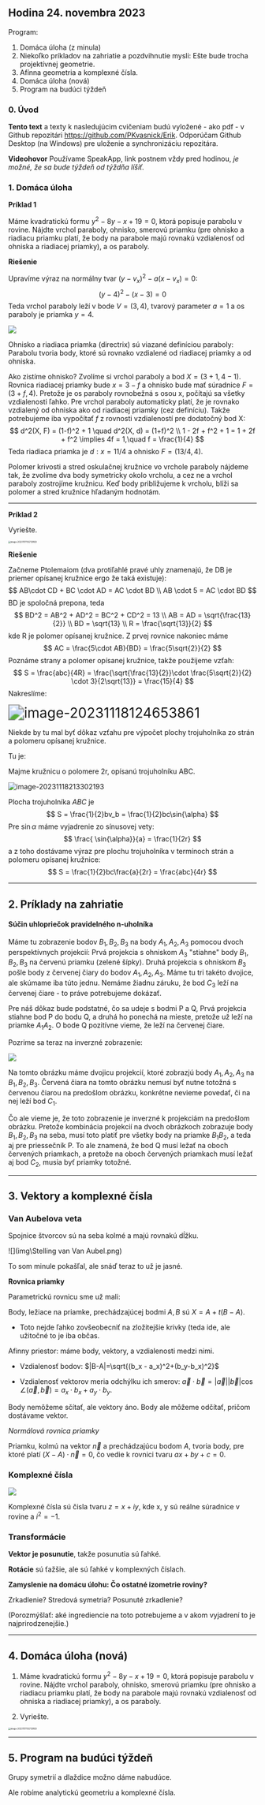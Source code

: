 ## Hodina 24. novembra 2023

Program:

1. Domáca úloha (z minula)
2. Niekoľko príkladov na zahriatie a pozdvihnutie mysli: Ešte bude trocha projektívnej geometrie.
3. Afínna geometria a komplexné čísla.
4. Domáca úloha (nová)
5. Program na budúci týždeň

### 0. Úvod

**Tento text** a texty k nasledujúcim cvičeniam budú vyložené - ako pdf - v Github repozitári https://github.com/PKvasnick/Erik. Odporúčam Github Desktop (na Windows) pre uloženie a synchronizáciu repozitára. 

**Videohovor** Používame SpeakApp, link postnem vždy pred hodinou, *_je možné, že sa bude týždeň od týždňa líšiť_*.

### 1. Domáca úloha

**Príklad 1**

Máme kvadratickú formu  $y^2 - 8y - x + 19 = 0$, ktorá popisuje parabolu v rovine. Nájdte vrchol paraboly, ohnisko, smerovú priamku (pre ohnisko a riadiacu priamku platí, že body na parabole majú rovnakú vzdialenosť od ohniska a riadiacej priamky), a os paraboly. 

**Riešenie**

Upravíme výraz na normálny tvar $(y-v_x)^2 - a(x-v_x) = 0$:
$$
(y - 4)^2 - (x - 3) = 0
$$
Teda vrchol paraboly leží v bode $V = (3, 4)$, tvarový parameter $a=1$ a os paraboly je priamka  $y = 4$.

![](C:\Users\kvasn\Documents\GitHub\Erik\img\Hw_Parabola.png)

Ohnisko a riadiaca priamka (directrix) sú viazané definíciou paraboly: Parabolu tvoria body, ktoré sú rovnako vzdialené od riadiacej priamky a od ohniska. 

Ako zistíme ohnisko? Zvolíme si vrchol paraboly a bod $X = (3+1, 4-1)$. Rovnica riadiacej priamky bude $x = 3-f$ a ohnisko bude mať súradnice $F = (3+f, 4)$.  Pretože je os paraboly rovnobežná s osou x, počítajú sa všetky vzdialenosti ľahko. Pre vrchol paraboly automaticky platí, že je rovnako vzdialený od ohniska ako od riadiacej priamky (cez definíciu). Takže potrebujeme iba vypočítať $f$ z rovnosti vzdialeností pre dodatočný bod X:
$$
d^2(X, F) = (1-f)^2 + 1 \quad d^2(X, d) = (1+f)^2 \\
1 - 2f + f^2 + 1 = 1 + 2f + f^2 \implies 4f = 1,\quad f = \frac{1}{4}
$$
Teda riadiaca priamka je $d: x = 11/4$ a ohnisko $F = (13/4, 4)$.

Polomer krivosti a stred oskulačnej kružnice vo vrchole paraboly nájdeme tak, že zvolíme dva body symetricky okolo vrcholu, a cez ne a vrchol paraboly zostrojíme kružnicu. Keď body približujeme k vrcholu, blíži sa polomer a stred kružnice hľadaným hodnotám. 

---

**Príklad 2**

Vyriešte.

<img src="img\image-20231117155739169.png" alt="image-20231117155739169" style="zoom:30%;" />

**Riešenie**

Začneme Ptolemaiom (dva protiľahlé pravé uhly znamenajú, že DB je priemer opísanej kružnice ergo že taká existuje):
$$
AB\cdot CD + BC \cdot AD = AC \cdot BD \\
AB \cdot 5 = AC \cdot BD
$$
BD je spoločná prepona, teda 
$$
BD^2 = AB^2 + AD^2 = BC^2 + CD^2 = 13 \\
AB = AD = \sqrt{\frac{13}{2}} \\
BD = \sqrt{13} \\
R = \frac{\sqrt{13}}{2}
$$
kde R je polomer opísanej kružnice. Z prvej rovnice nakoniec máme
$$
AC = \frac{5\cdot AB}{BD} = \frac{5\sqrt{2}}{2}
$$
Poznáme strany a polomer opísanej kružnice, takže použijeme vzťah:
$$
S = \frac{abc}{4R} = \frac{\sqrt{\frac{13}{2}}\cdot \frac{5\sqrt{2}}{2} \cdot 3}{2\sqrt{13}} = \frac{15}{4}
$$
Nakreslíme:

<img src="img\stvoruholnik.png" alt="image-20231118124653861" style="zoom:200%;" />

Niekde by tu mal byť dôkaz vzťahu pre výpočet plochy trojuholníka zo strán a polomeru opísanej kružnice. 

Tu je:

Majme kružnicu o polomere 2r, opísanú trojuholníku ABC. 

![image-20231118213302193](C:\Users\kvasn\Documents\GitHub\Erik\img\triangle_area_from_circumcircle.png)

Plocha trojuholníka $ABC$ je 
$$
S = \frac{1}{2}bv_b = \frac{1}{2}bc\sin{\alpha}
$$
Pre $\sin{\alpha}$ máme vyjadrenie zo sínusovej vety:
$$
\frac{ \sin{\alpha}}{a} = \frac{1}{2r}
$$
a z toho dostávame výraz pre plochu trojuholníka v termínoch strán a polomeru opísanej kružnice:
$$
S = \frac{1}{2}bc\frac{a}{2r} = \frac{abc}{4r}
$$


---

## 2. Príklady na zahriatie

#### Súčin uhlopriečok pravidelného n-uholníka



Máme tu zobrazenie bodov $B_1, B_2, B_3$ na body $A_1, A_2, A_3$ pomocou dvoch perspektívnych projekcií: Prvá projekcia s ohniskom $A_3$ "stiahne" body $B_1, B_2, B_3$ na červenú priamku (zelené šípky). Druhá projekcia s ohniskom $B_3$ pošle body z červenej čiary do bodov $A_1, A_2, A_3$. Máme tu tri takéto dvojice, ale skúmame iba túto jednu. Nemáme žiadnu záruku, že bod $C_3$ leží na červenej čiare - to práve potrebujeme dokázať. 

Pre náš dôkaz bude podstatné, čo sa udeje s bodmi P a Q, Prvá projekcia stiahne bod P do bodu Q, a druhá ho ponechá na mieste, pretože už leží na priamke $A_1 A_2$. O bode Q pozitívne vieme, že leží na červenej čiare. 

Pozrime sa teraz na inverzné zobrazenie: 

![](img\Pappus_proof_2.png)

Na tomto obrázku máme dvojicu projekcií, ktoré zobrazjú body $A_1, A_2, A_3$ na $B_1, B_2, B_3$. Červená čiara na tomto obrázku nemusí byť nutne totožná s červenou čiarou na predošlom obrázku, konkrétne nevieme povedať, či na nej leží bod $C_1$. 

Čo ale vieme je, že toto zobrazenie je inverzné k projekciám na predošlom obrázku.  Pretože kombinácia projekcií na dvoch obrázkoch zobrazuje body $B_1, B_2, B_3$ na seba, musí toto platiť pre všetky body na priamke $B_1B_2$, a teda aj pre priessečník P. To ale znamená, že bod Q musí ležať na oboch červených priamkach, a pretože na oboch červených priamkach musí ležať aj bod $C_2$, musia byť priamky totožné. 



---



## 3. Vektory a komplexné čísla

### Van Aubelova veta

Spojnice štvorcov sú na seba kolmé a majú rovnakú dĺžku.

![](img\Stelling van Van Aubel.png)

To som minule pokašľal, ale snáď teraz to už je jasné. 

**Rovnica priamky**

Parametrickú rovnicu sme už mali: 

Body, ležiace na priamke, prechádzajúcej bodmi $A, B$ sú $X = A + t(B-A)$.

- Toto nejde ľahko zovšeobecniť na zložitejšie krivky (teda ide, ale užitočné to je iba občas. 

Afinny priestor: máme body, vektory, a vzdialenosti medzi nimi.

- Vzdialenosť bodov: $|B-A|=\sqrt{(b_x - a_x)^2+(b_y-b_x)^2}$

- Vzdialenosť vektorov meria odchýlku ich smerov:  $\vec{a}\cdot\vec{b} = |\vec{a}||\vec{b}|\cos{\angle(\vec{a},\vec{b})} = a_x\cdot b_x + a_y \cdot b_y$.

Body nemôžeme sčítať, ale vektory áno. Body ale môžeme odčítať, pričom dostávame vektor. 

*Normálová rovnica priamky*

Priamku, kolmú na vektor $\vec{n}$ a prechádzajúcu bodom $A$, tvoria body, pre ktoré platí $(X-A)\cdot \vec{n} = 0$, čo vedie k rovnici tvaru $ax + by + c = 0$.

### Komplexné čísla

![](img\complex_0.png)

Komplexné čísla sú čisla tvaru $z = x + iy$, kde x, y sú reálne súradnice v rovine a $i^2 = -1$.

### Transformácie

**Vektor je posunutie**, takže posunutia sú ľahké. 

**Rotácie** sú ťažšie, ale sú ľahké v komplexných číslach. 

**Zamyslenie na domácu úlohu: Čo ostatné izometrie roviny?**

Zrkadlenie? Stredová symetria? Posunuté zrkadlenie?

(Porozmýšlať: aké ingrediencie na toto potrebujeme a v akom vyjadrení to je najprirodzenejšie.)

---



## 4. Domáca úloha (nová)

1. Máme kvadratickú formu  $y^2 - 8y - x + 19 = 0$, ktorá popisuje parabolu v rovine. Nájdte vrchol paraboly, ohnisko, smerovú priamku (pre ohnisko a riadiacu priamku platí, že body na parabole majú rovnakú vzdialenosť od ohniska a riadiacej priamky), a os paraboly. 



2. Vyriešte.

<img src="img\image-20231117155739169.png" alt="image-20231117155739169" style="zoom:30%;" />



---



## 5. Program na budúci týždeň

Grupy symetrií a dlaždice možno dáme nabudúce.

Ale robíme analytickú geometriu a komplexné čísla. 

